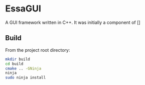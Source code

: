 # EssaGUI

A GUI framework written in C++. It was initially a component of []

## Build

From the project root directory:
```sh
mkdir build
cd build
cmake .. -GNinja
ninja
sudo ninja install
```
